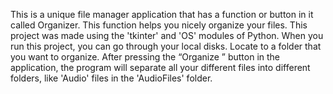 This is a unique file manager application that has a function or button in it called Organizer. This function helps you nicely organize your files. This project was made using the 'tkinter' and 'OS' modules of Python. When you run this project, you can go through your local disks. Locate to a folder that you want to organize. After pressing the “Organize ” button in the application, the program will separate all your different files into different folders, like 'Audio' files in the 'AudioFiles' folder. 
